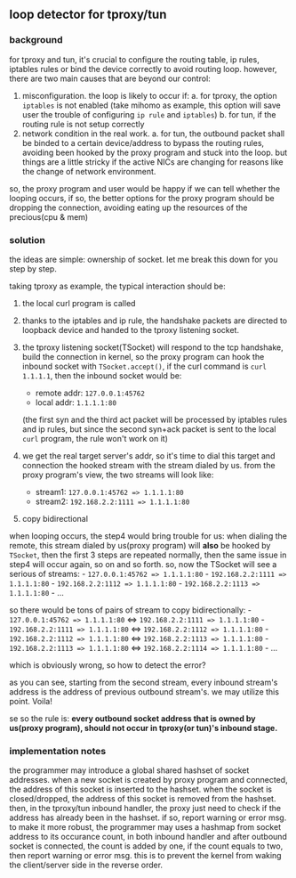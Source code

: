 ## loop detector for tproxy/tun 

### background 

for tproxy and tun, it's crucial to configure the routing table, ip rules, iptables rules or bind the device correctly to avoid routing loop. however, there are two main causes that are beyond our control:

1. misconfiguration. the loop is likely to occur if:
    a. for tproxy, the option `iptables` is not enabled (take mihomo as example, this option will save user the trouble of configuring `ip rule` and `iptables`)
    b. for tun, if the routing rule is not setup correctly
2. network condition in the real work. 
    a. for tun, the outbound packet shall be binded to a certain device/address to bypass the routing rules, avoiding been hooked by the proxy program and stuck into the loop. but things are a little stricky if the active NICs are changing for reasons like the change of network environment. 

so, the proxy program and user would be happy if we can tell whether the looping occurs, if so, the better options for the proxy program should be dropping the connection, avoiding eating up the resources of the precious(cpu & mem)

### solution

the ideas are simple: ownership of socket. let me break this down for you step by step.

taking tproxy as example, the typical interaction should be:
1. the local curl program is called
2. thanks to the iptables and ip rule, the handshake packets are directed to loopback device and handed to the tproxy listening socket.
3. the tproxy listening socket(TSocket) will respond to the tcp handshake, build the connection in kernel, so the proxy program can hook the inbound socket with `TSocket.accept()`, if the curl command is `curl 1.1.1.1`, then the inbound socket would be:
    - remote addr: `127.0.0.1:45762`
    - local addr: `1.1.1.1:80`

    (the first syn and the third act packet will be processed by iptables rules and ip rules, but since the second syn+ack packet is sent to the local `curl` program, the rule won't work on it)
4. we get the real target server's addr, so it's time to dial this target and connection the hooked stream with the stream dialed by us. from the proxy program's view, the two streams will look like:
    - stream1: `127.0.0.1:45762 => 1.1.1.1:80`
    - stream2: `192.168.2.2:1111 => 1.1.1.1:80`
5. copy bidirectional

when looping occurs, the step4 would bring trouble for us: when dialing the remote, this stream dialed by us(proxy program) will **also** be hooked by `TSocket`, then the first 3 steps are repeated normally, then the same issue in step4 will occur again, so on and so forth. 
so, now the TSocket will see a serious of streams:
    - `127.0.0.1:45762 => 1.1.1.1:80`
    - `192.168.2.2:1111 => 1.1.1.1:80`
    - `192.168.2.2:1112 => 1.1.1.1:80`
    - `192.168.2.2:1113 => 1.1.1.1:80`
    - ...

so there would be tons of pairs of stream to copy bidirectionally:
    - `127.0.0.1:45762 => 1.1.1.1:80` <=> `192.168.2.2:1111 => 1.1.1.1:80`
    - `192.168.2.2:1111 => 1.1.1.1:80` <=> `192.168.2.2:1112 => 1.1.1.1:80`
    - `192.168.2.2:1112 => 1.1.1.1:80` <=> `192.168.2.2:1113 => 1.1.1.1:80`
    - `192.168.2.2:1113 => 1.1.1.1:80` <=> `192.168.2.2:1114 => 1.1.1.1:80`
    - ...

which is obviously wrong, so how to detect the error? 

as you can see, starting from the second stream, every inbound stream's address is the address of previous outbound stream's. we may utilize this point. Voila!

se so the rule is: **every outbound socket address that is owned by us(proxy program), should not occur in tproxy(or tun)'s inbound stage.** 

### implementation notes

the programmer may introduce a global shared hashset of socket addresses. when a new socket is created by proxy program and connected, the address of this socket is inserted to the hashset. when the socket is closed/dropped, the address of this socket is removed from the hashset. then, in the tproxy/tun inbound handler, the proxy just need to check if the address has already been in the hashset. if so, report warning or error msg.
to make it more robust, the programmer may uses a hashmap from socket address to its occurance count, in both inbound handler and after outbound socket is connected, the count is added by one, if the count equals to two, then report warning or error msg. this is to prevent the kernel from waking the client/server side in the reverse order. 